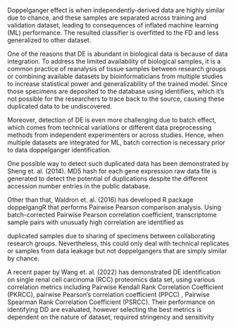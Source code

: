Doppelganger effect is when independently-derived data are highly similar due to chance, and these samples are separated across training and validation dataset, leading to consequences of inflated machine learning (ML) performance. The resulted classifier is overfitted to the FD and less generalized to other dataset.  

One of the reasons that DE is abundant in biological data is because of data integration. To address the limited availability of biological samples, it is a common practice of reanalysis of tissue samples between research groups or combining available datasets by bioinformaticians from multiple studies to increase statistical power and generalizability of the trained model. Since those specimens are deposited to the database using identifiers, which it’s not possible for the researchers to trace back to the source, causing these duplicated data to be undiscovered.  

Moreover, detection of DE is even more challenging due to batch effect, which comes from technical variations or different data preprocessing methods from independent experimenters or across studies. Hence, when multiple datasets are integrated for ML, batch correction is necessary prior to data doppelganger identification.  

One possible way to detect such duplicated data has been demonstrated by Sheng et. al. (2014). MD5 hash for each gene expression raw data file is generated to detect the potential of duplications despite the different accession number entries in the public database.  

Other than that, Waldron et. al. (2016) has developed R package doppelgangR that performs Pairwise Pearson comparison analysis. Using batch-corrected Pairwise Pearson correlation coefficient, transcriptome sample pairs with unusually high correlation are identified as  

duplicated samples due to sharing of specimens between collaborating research groups. Nevertheless, this could only deal with technical replicates or samples from data leakage but not doppelgangers that are simply similar by chance.  

A recent paper by Wang et. al. (2022) has demonstrated DE identification on single renal cell carcinoma (RCC) proteomics data set, using various correlation metrics including Pairwise Kendall Rank Correlation Coefficient (PKRCC), pairwise Pearson’s correlation coefficient (PPCC) , Pairwise Spearman Rank Correlation Coefficient (PSRCC). Their performance on identifying DD are evaluated, however selecting the best metrics is dependent on the nature of dataset, required stringency and sensitivity 

 
